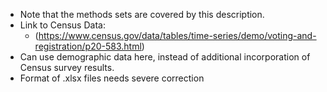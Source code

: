 - Note that the methods sets are covered by this description. 
- Link to Census Data: 
    - (https://www.census.gov/data/tables/time-series/demo/voting-and-registration/p20-583.html)
- Can use demographic data here, instead of additional incorporation of Census survey results.
- Format of .xlsx files needs severe correction 